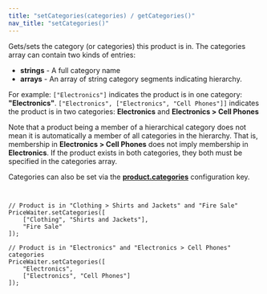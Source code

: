 ```yaml
---
title: "setCategories(categories) / getCategories()"
nav_title: "setCategories()"
---
```


Gets/sets the category (or categories) this product is in. The categories array can contain two kinds of entries:

- **strings** - A full category name
- **arrays** - An array of string category segments indicating hierarchy.

For example: `["Electronics"]` indicates the product is in one category: **"Electronics"**.
`["Electronics", ["Electronics", "Cell Phones"]]` indicates the product is in two categories: **Electronics** and **Electronics > Cell Phones**

Note that a product being a member of a hierarchical category does not mean it is automatically a member of all categories in the hierarchy. That is, membership in **Electronics > Cell Phones** does not imply membership in **Electronics**. If the product exists in both categories, they both must be specified in the categories array.

Categories can also be set via the [__product.categories__](/widget/documentation.html#_widget/product.md) configuration key.

<pre><code class="javascript">

// Product is in "Clothing > Shirts and Jackets" and "Fire Sale"
PriceWaiter.setCategories([
    ["Clothing", "Shirts and Jackets"],
    "Fire Sale"
]);

// Product is in "Electronics" and "Electronics > Cell Phones" categories
PriceWaiter.setCategories([
    "Electronics",
    ["Electronics", "Cell Phones"]
]);

</code></pre>
